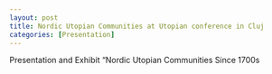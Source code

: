 ```yaml
--- 
layout: post 
title: Nordic Utopian Communities at Utopian conference in Cluj 
categories: [Presentation]
---
```

Presentation and Exhibit “Nordic Utopian Communities Since 1700s
